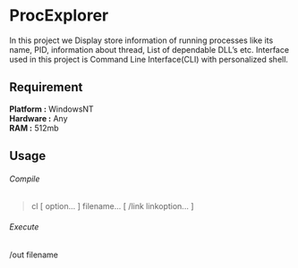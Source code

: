 # ProcExplorer  
In this project we Display store information of running processes like its name, PID, information about thread, List of dependable DLL’s etc. Interface used in this project is Command Line Interface(CLI) with personalized shell.    
## Requirement   
**Platform :** WindowsNT  
**Hardware :** Any  
**RAM :** 512mb    
## Usage  
###### Compile ######
>cl [ option... ] filename... [ /link linkoption... ]  
###### Execute ######
/out filename

